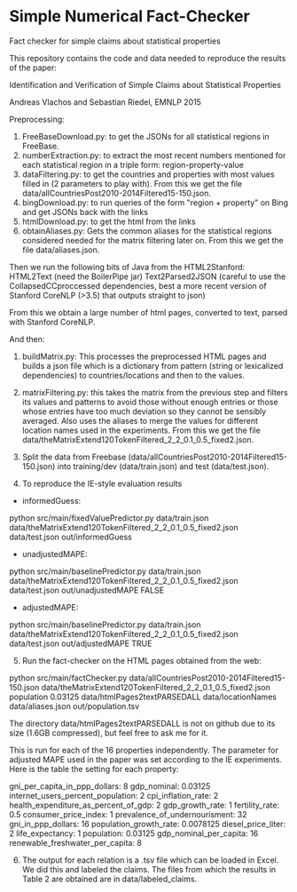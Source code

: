 # Simple Numerical Fact-Checker
Fact checker for simple claims about statistical properties

This repository contains the code and data needed to reproduce the results of the paper:

Identification and Verification of Simple Claims about Statistical Properties

Andreas Vlachos and Sebastian Riedel, EMNLP 2015

Preprocessing:

1. FreeBaseDownload.py: to get the JSONs for all statistical regions in FreeBase.
2. numberExtraction.py: to extract the most recent numbers mentioned for each statistical region in a triple form: region-property-value
3. dataFiltering.py: to get the countries and properties with most values filled in (2 parameters to play with). From this we get the file data/allCountriesPost2010-2014Filtered15-150.json.
4. bingDownload.py: to run queries of the form "region + property" on Bing and get JSONs back with the links
5. htmlDownload.py: to get the html from the links
6. obtainAliases.py: Gets the common aliases for the statistical regions considered needed for the matrix filtering later on. From this we get the file data/aliases.json.

Then we run the following bits of Java from the HTML2Stanford:
HTML2Text (need the BoilerPipe jar)
Text2Parsed2JSON (careful to use the CollapsedCCproccessed dependencies, best a more recent version of Stanford CoreNLP (>3.5) that outputs straight to json) 

From this we obtain a large number of html pages, converted to text, parsed with Stanford CoreNLP.

And then:

1. buildMatrix.py: This processes the preprocessed HTML pages and builds a json file which is a dictionary from pattern (string or lexicalized dependencies) to countries/locations and then to the values.
2. matrixFiltering.py: this takes the matrix from the previous step and filters its values and patterns to avoid those without enough entries or those whose entries have too much deviation so they cannot be sensibly averaged. Also uses the aliases to merge the values for different location names used in the experiments. From this we get the file data/theMatrixExtend120TokenFiltered_2_2_0.1_0.5_fixed2.json.

3. Split the data from Freebase (data/allCountriesPost2010-2014Filtered15-150.json) into training/dev (data/train.json) and test (data/test.json).

4. To reproduce the IE-style evaluation results
- informedGuess: 

python src/main/fixedValuePredictor.py data/train.json data/theMatrixExtend120TokenFiltered_2_2_0.1_0.5_fixed2.json data/test.json out/informedGuess

- unadjustedMAPE:

python src/main/baselinePredictor.py data/train.json data/theMatrixExtend120TokenFiltered_2_2_0.1_0.5_fixed2.json data/test.json out/unadjustedMAPE FALSE

- adjustedMAPE:

python src/main/baselinePredictor.py data/train.json data/theMatrixExtend120TokenFiltered_2_2_0.1_0.5_fixed2.json data/test.json out/adjustedMAPE TRUE

5. Run the fact-checker on the HTML pages obtained from the web:

python src/main/factChecker.py data/allCountriesPost2010-2014Filtered15-150.json data/theMatrixExtend120TokenFiltered_2_2_0.1_0.5_fixed2.json population 0.03125 data/htmlPages2textPARSEDALL data/locationNames data/aliases.json out/population.tsv

The directory data/htmlPages2textPARSEDALL is not on github due to its size (1.6GB compressed), but feel free to ask me for it.

This is run for each of the 16 properties independently. The parameter for adjusted MAPE used in the paper was set according to the IE experiments. Here is the table the setting for each property:

gni_per_capita_in_ppp_dollars: 8
gdp_nominal: 0.03125
internet_users_percent_population: 2
cpi_inflation_rate: 2
health_expenditure_as_percent_of_gdp: 2
gdp_growth_rate: 1
fertility_rate: 0.5
consumer_price_index: 1
prevalence_of_undernourisment: 32
gni_in_ppp_dollars: 16
population_growth_rate: 0.0078125
diesel_price_liter: 2
life_expectancy: 1
population: 0.03125
gdp_nominal_per_capita: 16
renewable_freshwater_per_capita: 8

6. The output for each relation is a .tsv file which can be loaded in Excel. We did this and labeled the claims. The files from which the results in Table 2 are obtained are in data/labeled_claims.